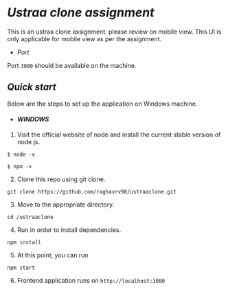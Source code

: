 # *_Ustraa clone assignment_*
This is an ustraa clone assignment. 
please review on mobile view.
This UI is only applicable for mobile view as per the assignment.

* *_Port_*

Port `3000` should be available on the machine.

## *_Quick start_*

Below are the steps to set up the application on Windows machine.
* #### *_WINDOWS_*

1. Visit the official website of node and install the current stable version of node js.
```
$ node -v

$ npm -v
```

2. Clone this repo using git clone.
```
git clone https://github.com/raghavrv98/ustraaclone.git
```
3. Move to the appropriate directory.
```
cd /ustraaclone
```
4. Run in order to install dependencies.
```
npm install
```
5. At this point, you can run
 ```
npm start
 ``` 
6. Frontend application runs on `http://localhost:3000`